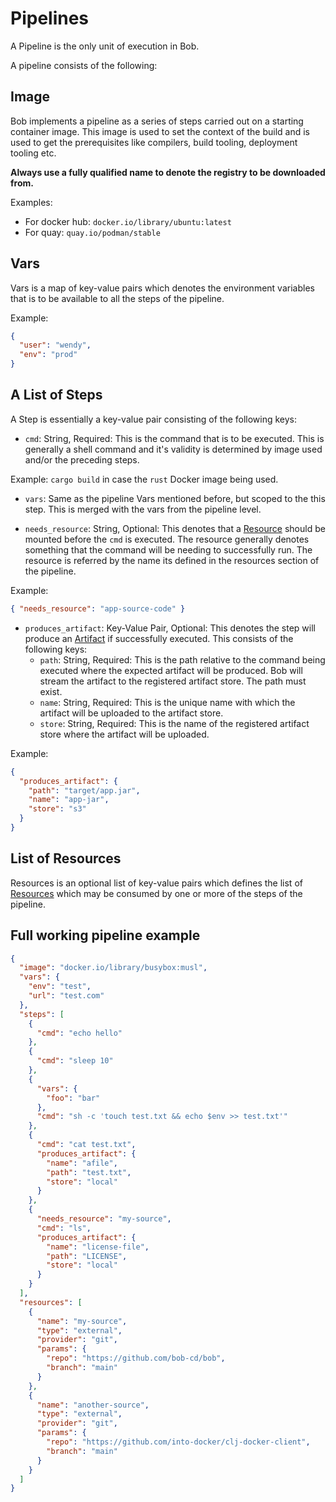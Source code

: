 # Pipelines

A Pipeline is the only unit of execution in Bob.

A pipeline consists of the following:

## Image

Bob implements a pipeline as a series of steps carried out on a starting container image.
This image is used to set the context of the build and is used to get the prerequisites like
compilers, build tooling, deployment tooling etc.

**Always use a fully qualified name to denote the registry to be downloaded from.**

Examples:

- For docker hub: `docker.io/library/ubuntu:latest`
- For quay: `quay.io/podman/stable`

## Vars

Vars is a map of key-value pairs which denotes the environment variables that is to be available
to all the steps of the pipeline.

Example:

```json
{
  "user": "wendy",
  "env": "prod"
}
```

## A List of Steps

A Step is essentially a key-value pair consisting of the following keys:

- `cmd`: String, Required: This is the command that is to be executed.
  This is generally a shell command and it's validity is determined by image used
  and/or the preceding steps.

Example: `cargo build` in case the `rust` Docker image being used.

- `vars`: Same as the pipeline Vars mentioned before, but scoped to the this step.
  This is merged with the vars from the pipeline level.

- `needs_resource`: String, Optional: This denotes that a [Resource](resources.md) should
  be mounted before the `cmd` is executed. The resource generally denotes something that the
  command will be needing to successfully run. The resource is referred by the name its defined
  in the resources section of the pipeline.

Example:

```json
{ "needs_resource": "app-source-code" }
```

- `produces_artifact`: Key-Value Pair, Optional: This denotes the step will produce an [Artifact](artifacts.md) if successfully executed. This consists of the following keys:
    - `path`: String, Required: This is the path relative to the command being executed where the expected artifact will be produced. Bob will stream the artifact to the registered artifact store. The path must exist.
    - `name`: String, Required: This is the unique name with which the artifact will be uploaded to the artifact store.
    - `store`: String, Required: This is the name of the registered artifact store where the artifact will be uploaded.

Example:

```json
{
  "produces_artifact": {
    "path": "target/app.jar",
    "name": "app-jar",
    "store": "s3"
  }
}
```

## List of Resources

Resources is an optional list of key-value pairs which defines the list of [Resources](resources.md) which may be consumed by one or more of the steps of the pipeline.

## Full working pipeline example

```json
{
  "image": "docker.io/library/busybox:musl",
  "vars": {
    "env": "test",
    "url": "test.com"
  },
  "steps": [
    {
      "cmd": "echo hello"
    },
    {
      "cmd": "sleep 10"
    },
    {
      "vars": {
        "foo": "bar"
      },
      "cmd": "sh -c 'touch test.txt && echo $env >> test.txt'"
    },
    {
      "cmd": "cat test.txt",
      "produces_artifact": {
        "name": "afile",
        "path": "test.txt",
        "store": "local"
      }
    },
    {
      "needs_resource": "my-source",
      "cmd": "ls",
      "produces_artifact": {
        "name": "license-file",
        "path": "LICENSE",
        "store": "local"
      }
    }
  ],
  "resources": [
    {
      "name": "my-source",
      "type": "external",
      "provider": "git",
      "params": {
        "repo": "https://github.com/bob-cd/bob",
        "branch": "main"
      }
    },
    {
      "name": "another-source",
      "type": "external",
      "provider": "git",
      "params": {
        "repo": "https://github.com/into-docker/clj-docker-client",
        "branch": "main"
      }
    }
  ]
}
```
